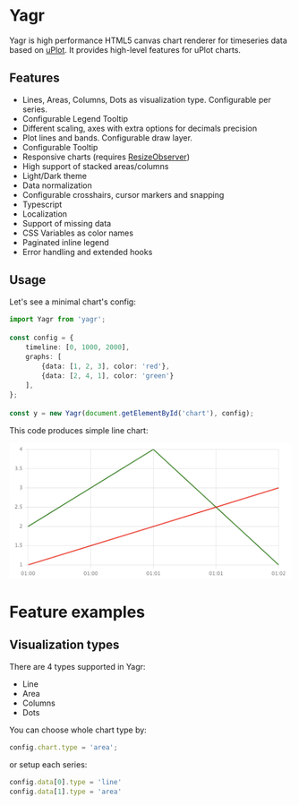 # Yagr

Yagr is high performance HTML5 canvas chart renderer for timeseries data based on [uPlot](https://github.com/leeoniya/uPlot). It provides high-level features for uPlot charts. 

## Features

 - Lines, Areas, Columns, Dots as visualization type. Configurable per series.
 - Configurable Legend Tooltip
 - Different scaling, axes with extra options for decimals precision
 - Plot lines and bands. Configurable draw layer.
 - Configurable Tooltip
 - Responsive charts (requires [ResizeObserver](https://developer.mozilla.org/en-US/docs/Web/API/ResizeObserver))
 - High support of stacked areas/columns
 - Light/Dark theme
 - Data normalization
 - Configurable crosshairs, cursor markers and snapping
 - Typescript
 - Localization
 - Support of missing data
 - CSS Variables as color names
 - Paginated inline legend
 - Error handling and extended hooks

## Usage 

Let's see a minimal chart's config:

```ts
import Yagr from 'yagr';

const config = {
    timeline: [0, 1000, 2000],
    graphs: [
        {data: [1, 2, 3], color: 'red'},
        {data: [2, 4, 1], color: 'green'}
    ],
};

const y = new Yagr(document.getElementById('chart'), config);
```

This code produces simple line chart:

<img src="./imgs/1.png" width="600">

# Feature examples 

## Visualization types 

There are 4 types supported in Yagr: 
 - Line 
 - Area
 - Columns
 - Dots

You can choose whole chart type by:

```js
config.chart.type = 'area';
```

or setup each series: 

```js
config.data[0].type = 'line'
config.data[1].type = 'area'
```
